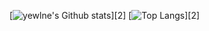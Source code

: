 [![yewlne's Github stats](https://github-readme-stats.vercel.app/api?username=yewlne&show_icons=true&theme=gruvbox_light)][2]
[![Top Langs](https://github-readme-stats.vercel.app/api/top-langs/?username=yewlne&layout=compact&theme=gruvbox_light)][2]